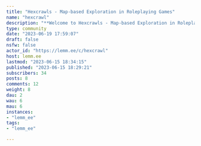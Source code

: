 ```yaml
---
title: "Hexcrawls - Map-based Exploration in Roleplaying Games" 
name: "hexcrawl"
description: "**Welcome to Hexcrawls - Map-based Exploration in Roleplaying Games!**Hexcrawling is a method of exploring a map in roleplaying games, often associated with the OSR style of games mostly used in the fantasy genre. It often involves procedures, random tables, and dice to determine what happens during travel from one location to another."
type: community
date: "2023-06-19 17:59:07"
draft: false
nsfw: false
actor_id: "https://lemm.ee/c/hexcrawl"
host: lemm.ee
lastmod: "2023-06-15 18:34:15"
published: "2023-06-15 18:29:21"
subscribers: 34
posts: 8
comments: 12
weight: 8
dau: 2
wau: 6
mau: 6
instances:
- "lemm_ee"
tags: 
- "lemm_ee"

---
```

